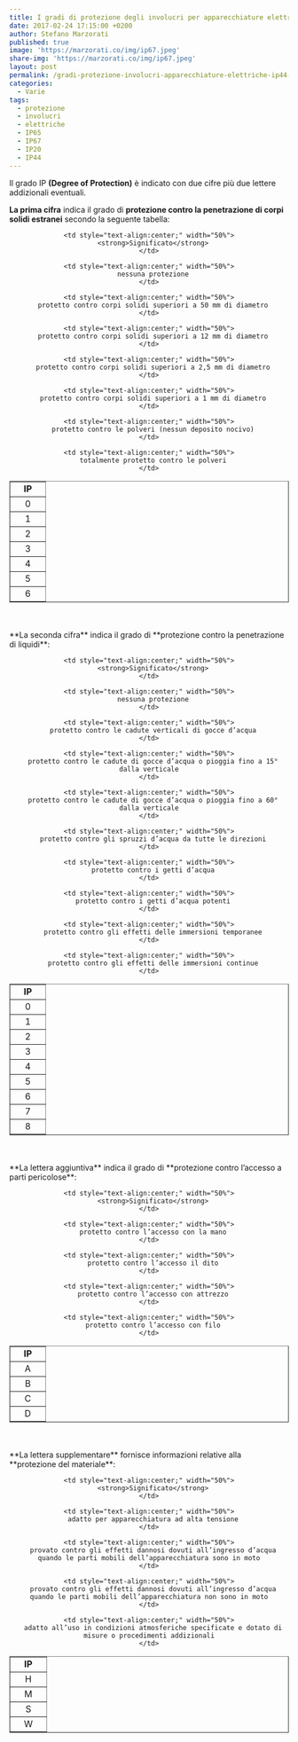 ```yaml
---
title: I gradi di protezione degli involucri per apparecchiature elettriche IP44, IP65, IP67, etc...
date: 2017-02-24 17:15:00 +0200
author: Stefano Marzorati
published: true
image: 'https://marzorati.co/img/ip67.jpeg'
share-img: 'https://marzorati.co/img/ip67.jpeg'
layout: post
permalink: /gradi-protezione-involucri-apparecchiature-elettriche-ip44-ip65-ip67/
categories:
  - Varie
tags:
  - protezione
  - involucri
  - elettriche
  - IP65
  - IP67
  - IP20
  - IP44
---
```

Il grado IP **(Degree of Protection)** è indicato con due cifre più due lettere addizionali eventuali.

**La prima cifra** indica il grado di **protezione contro la penetrazione di corpi solidi estranei** secondo la seguente tabella:   

<center>
<table width="50%" border="1">
  <tr>
    <td style="text-align:center;" width="50%">
      <strong>IP</strong>
    </td>
    
    <td style="text-align:center;" width="50%">
      <strong>Significato</strong>
    </td>
  </tr>
  
  <tr>
    <td style="text-align:center;" width="50%">
      0
    </td>
    
    <td style="text-align:center;" width="50%">
      nessuna protezione
    </td>
  </tr>
  
  <tr>
    <td style="text-align:center;" width="50%">
      1
    </td>
    
    <td style="text-align:center;" width="50%">
      protetto contro corpi solidi superiori a 50 mm di diametro
    </td>
  </tr>
  
  <tr>
    <td style="text-align:center;" width="50%">
      2
    </td>
    
    <td style="text-align:center;" width="50%">
      protetto contro corpi solidi superiori a 12 mm di diametro
    </td>
  </tr>
  
  <tr>
    <td style="text-align:center;" width="50%">
      3
    </td>
    
    <td style="text-align:center;" width="50%">
      protetto contro corpi solidi superiori a 2,5 mm di diametro
    </td>
  </tr>
  
  <tr>
    <td style="text-align:center;" width="50%">
      4
    </td>
    
    <td style="text-align:center;" width="50%">
      protetto contro corpi solidi superiori a 1 mm di diametro
    </td>
  </tr>
  
  <tr>
    <td style="text-align:center;" width="50%">
      5
    </td>
    
    <td style="text-align:center;" width="50%">
      protetto contro le polveri (nessun deposito nocivo)
    </td>
  </tr>
  
  <tr>
    <td style="text-align:center;" width="50%">
      6
    </td>
    
    <td style="text-align:center;" width="50%">
      totalmente protetto contro le polveri
    </td>
  </tr>
</table></center>   
<BR>
<BR>
**La seconda cifra** indica il grado di **protezione contro la penetrazione di liquidi**:   

<center>
<table width="50%" border="1">
  <tr>
    <td style="text-align:center;" width="50%">
      <strong>IP</strong>
    </td>
    
    <td style="text-align:center;" width="50%">
      <strong>Significato</strong>
    </td>
  </tr>
  
  <tr>
    <td style="text-align:center;" width="50%">
      0
    </td>
    
    <td style="text-align:center;" width="50%">
      nessuna protezione
    </td>
  </tr>
  
  <tr>
    <td style="text-align:center;" width="50%">
      1
    </td>
    
    <td style="text-align:center;" width="50%">
      protetto contro le cadute verticali di gocce d’acqua
    </td>
  </tr>
  
  <tr>
    <td style="text-align:center;" width="50%">
      2
    </td>
    
    <td style="text-align:center;" width="50%">
      protetto contro le cadute di gocce d’acqua o pioggia fino a 15° dalla verticale
    </td>
  </tr>
  
  <tr>
    <td style="text-align:center;" width="50%">
      3
    </td>
    
    <td style="text-align:center;" width="50%">
      protetto contro le cadute di gocce d’acqua o pioggia fino a 60° dalla verticale
    </td>
  </tr>
  
  <tr>
    <td style="text-align:center;" width="50%">
      4
    </td>
    
    <td style="text-align:center;" width="50%">
      protetto contro gli spruzzi d’acqua da tutte le direzioni
    </td>
  </tr>
  
  <tr>
    <td style="text-align:center;" width="50%">
      5
    </td>
    
    <td style="text-align:center;" width="50%">
      protetto contro i getti d’acqua
    </td>
  </tr>
  
  <tr>
    <td style="text-align:center;" width="50%">
      6
    </td>
    
    <td style="text-align:center;" width="50%">
      protetto contro i getti d’acqua potenti
    </td>
  </tr>
  
  <tr>
    <td style="text-align:center;" width="50%">
      7
    </td>
    
    <td style="text-align:center;" width="50%">
      protetto contro gli effetti delle immersioni temporanee
    </td>
  </tr>
  
  <tr>
    <td style="text-align:center;" width="50%">
      8
    </td>
    
    <td style="text-align:center;" width="50%">
      protetto contro gli effetti delle immersioni continue
    </td>
  </tr>
</table>   
</center>
<BR>
<BR>
**La lettera aggiuntiva** indica il grado di **protezione contro l’accesso a parti pericolose**:   

<center>
<table width="50%" border="1">
  <tr>
    <td style="text-align:center;" width="50%">
      <strong>IP</strong>
    </td>
    
    <td style="text-align:center;" width="50%">
      <strong>Significato</strong>
    </td>
  </tr>
  
  <tr>
    <td style="text-align:center;" width="50%">
      A
    </td>
    
    <td style="text-align:center;" width="50%">
      protetto contro l’accesso con la mano
    </td>
  </tr>
  
  <tr>
    <td style="text-align:center;" width="50%">
      B
    </td>
    
    <td style="text-align:center;" width="50%">
      protetto contro l’accesso il dito
    </td>
  </tr>
  
  <tr>
    <td style="text-align:center;" width="50%">
      C
    </td>
    
    <td style="text-align:center;" width="50%">
      protetto contro l’accesso con attrezzo
    </td>
  </tr>
  
  <tr>
    <td style="text-align:center;" width="50%">
      D
    </td>
    
    <td style="text-align:center;" width="50%">
      protetto contro l’accesso con filo
    </td>
  </tr>
</table>   
</center>
<BR>
<BR>
**La lettera supplementare** fornisce informazioni relative alla **protezione del materiale**:   

<center>
<table width="50%" border="1">
  <tr>
    <td style="text-align:center;" width="50%">
      <strong>IP</strong>
    </td>
    
    <td style="text-align:center;" width="50%">
      <strong>Significato</strong>
    </td>
  </tr>
  
  <tr>
    <td style="text-align:center;" width="50%">
      H
    </td>
    
    <td style="text-align:center;" width="50%">
      adatto per apparecchiatura ad alta tensione
    </td>
  </tr>
  
  <tr>
    <td style="text-align:center;" width="50%">
      M
    </td>
    
    <td style="text-align:center;" width="50%">
      provato contro gli effetti dannosi dovuti all’ingresso d’acqua quando le parti mobili dell’apparecchiatura sono in moto
    </td>
  </tr>
  
  <tr>
    <td style="text-align:center;" width="50%">
      S
    </td>
    
    <td style="text-align:center;" width="50%">
      provato contro gli effetti dannosi dovuti all’ingresso d’acqua quando le parti mobili dell’apparecchiatura non sono in moto
    </td>
  </tr>
  
  <tr>
    <td style="text-align:center;" width="50%">
      W
    </td>
    
    <td style="text-align:center;" width="50%">
      adatto all’uso in condizioni atmosferiche specificate e dotato di misure o procedimenti addizionali
    </td>
  </tr>
</table>   
</center>
